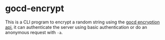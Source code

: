 # gocd-encrypt

This is a CLI program to encrypt a random string using the 
[gocd encryption api](https://api.gocd.org/current/#encryption), it can authenticate the server using
basic authentication or do an anonymous request with `-a`.
